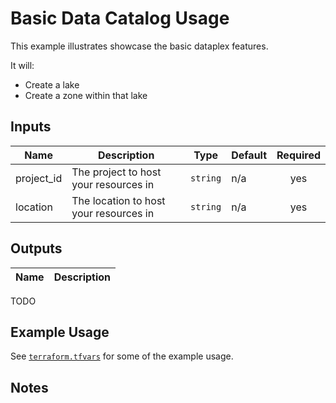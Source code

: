 # Basic Data Catalog Usage

This example illustrates showcase  the basic dataplex features.

It will:
- Create a lake
- Create a zone within that lake

## Inputs

| Name | Description | Type | Default | Required |
|------|-------------|-------------------|---------|:--------:|
| project\_id | The project to host your resources in | `string` | n/a | yes |
| location | The location to host your resources in | `string` | n/a | yes |

## Outputs

| Name | Description |
|------|-------------|
TODO

## Example Usage

See [`terraform.tfvars`](./terraform.tfvars) for some of the example usage.

## Notes

